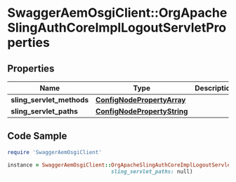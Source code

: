 # SwaggerAemOsgiClient::OrgApacheSlingAuthCoreImplLogoutServletProperties

## Properties

Name | Type | Description | Notes
------------ | ------------- | ------------- | -------------
**sling_servlet_methods** | [**ConfigNodePropertyArray**](ConfigNodePropertyArray.md) |  | [optional] 
**sling_servlet_paths** | [**ConfigNodePropertyString**](ConfigNodePropertyString.md) |  | [optional] 

## Code Sample

```ruby
require 'SwaggerAemOsgiClient'

instance = SwaggerAemOsgiClient::OrgApacheSlingAuthCoreImplLogoutServletProperties.new(sling_servlet_methods: null,
                                 sling_servlet_paths: null)
```


